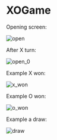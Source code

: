 # XOGame

Opening screen:

![open](https://user-images.githubusercontent.com/102150516/187070138-cb1987b7-b30c-4838-b8af-6b7176448535.png)

After X turn:

![open_0](https://user-images.githubusercontent.com/102150516/187070141-ec8e6990-1e21-4327-9faf-53f30ef8b5f7.png)

Example X won:

![x_won](https://user-images.githubusercontent.com/102150516/187070566-9caf2678-f1d5-48e1-9a5e-6283c4537988.png)

Example O won:

![o_won](https://user-images.githubusercontent.com/102150516/187070147-aa6a8d4c-a343-484f-bd56-c4dec2368c52.png)

Example a draw:

![draw](https://user-images.githubusercontent.com/102150516/187070158-0428e963-3052-4f2a-b819-68c029033442.png)

